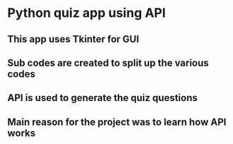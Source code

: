 # Python quiz app using API

## This app uses Tkinter for GUI
## Sub codes are created to split up the various codes 
## API is used to generate the quiz questions 
## Main reason for the project was to learn how API works 